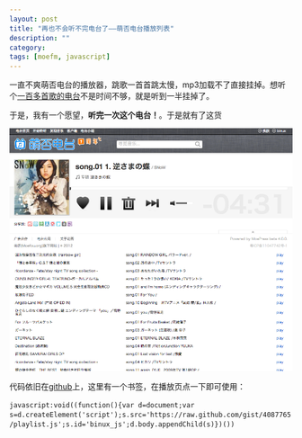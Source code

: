 ```yaml
---
layout: post
title: "再也不会听不完电台了——萌否电台播放列表"
description: ""
category: 
tags: [moefm, javascript]
---
```


一直不爽萌否电台的播放器，跳歌一首首跳太慢，mp3加载不了直接挂掉。想听个[一百多首歌的电台](http://moe.fm/radio/enjoy)不是时间不够，就是听到一半挂掉了。

于是，我有一个愿望，**听完一次这个电台！**。于是就有了这货

![screenshot](/assets/image/Screenshot+2012-11-17+at+00.15.43.png)

代码依旧在[github](https://gist.github.com/4087765)上，这里有一个书签，在播放页点一下即可使用：

`javascript:void((function(){var d=document;var s=d.createElement('script');s.src='https://raw.github.com/gist/4087765/playlist.js';s.id='binux_js';d.body.appendChild(s)})())`
